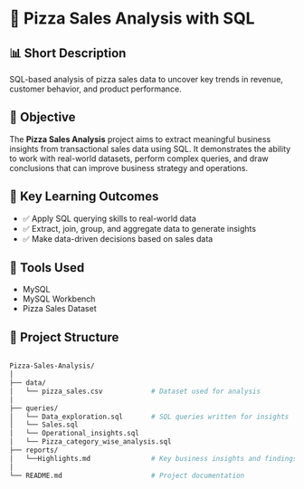 # 🍕 Pizza Sales Analysis with SQL

## 📊 Short Description
SQL-based analysis of pizza sales data to uncover key trends in revenue, customer behavior, and product performance.

## 📌 Objective

The **Pizza Sales Analysis** project aims to extract meaningful business insights from transactional sales data using SQL. It demonstrates the ability to work with real-world datasets, perform complex queries, and draw conclusions that can improve business strategy and operations.

## 🎯 Key Learning Outcomes

- ✅ Apply SQL querying skills to real-world data  
- ✅ Extract, join, group, and aggregate data to generate insights  
- ✅ Make data-driven decisions based on sales data  

## 🧰 Tools Used

- MySQL
- MySQL Workbench
- Pizza Sales Dataset

## 📂 Project Structure

 ```bash

Pizza-Sales-Analysis/
│
├── data/
│   └── pizza_sales.csv            # Dataset used for analysis
│
├── queries/
│   └── Data_exploration.sql       # SQL queries written for insights
│   └── Sales.sql
│   └── Operational_insights.sql
│   └── Pizza_category_wise_analysis.sql
├── reports/
│   └──Highlights.md               # Key business insights and findings
│
└── README.md                      # Project documentation
